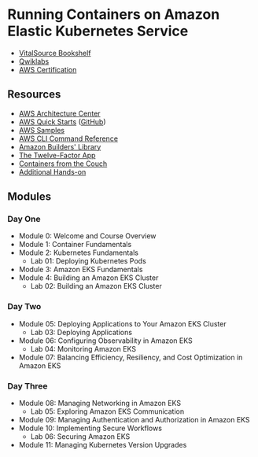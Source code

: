 # Running Containers on Amazon Elastic Kubernetes Service

* [VitalSource Bookshelf](https://online.vitalsource.com)
* [Qwiklabs](https://ddls.qwiklabs.com/)
* [AWS Certification](https://aws.amazon.com/certification/)

## Resources

* [AWS Architecture Center](https://aws.amazon.com/architecture/)
* [AWS Quick Starts](https://aws.amazon.com/quickstart/) ([GitHub](https://github.com/aws-quickstart/))
* [AWS Samples](https://github.com/aws-samples)
* [AWS CLI Command Reference](https://docs.aws.amazon.com/cli/latest/index.html)
* [Amazon Builders' Library](https://aws.amazon.com/builders-library/)
* [The Twelve-Factor App](https://12factor.net)
* [Containers from the Couch](https://www.youtube.com/c/ContainersfromtheCouch)
* [Additional Hands-on](../Hands-on/README.md)

## Modules

### Day One

* Module 0: Welcome and Course Overview
* Module 1: Container Fundamentals
* Module 2: Kubernetes Fundamentals
  * Lab 01: Deploying Kubernetes Pods
* Module 3: Amazon EKS Fundamentals
* Module 4: Building an Amazon EKS Cluster
  * Lab 02: Building an Amazon EKS Cluster

### Day Two

* Module 05: Deploying Applications to Your Amazon EKS Cluster
  * Lab 03:  Deploying Applications
* Module 06: Configuring Observability in Amazon EKS
  * Lab 04:  Monitoring Amazon EKS
* Module 07: Balancing Efficiency, Resiliency, and Cost Optimization in Amazon EKS

### Day Three

* Module 08: Managing Networking in Amazon EKS
  * Lab 05:  Exploring Amazon EKS Communication
* Module 09: Managing Authentication and Authorization in Amazon EKS
* Module 10: Implementing Secure Workflows
  * Lab 06:  Securing Amazon EKS 
* Module 11: Managing Kubernetes Version Upgrades

